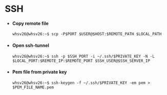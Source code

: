 # SSH
- #### Copy remote file
  ```console
  whsv26@whsv26:~$ scp -P$PORT $USER@$HOST:$REMOTE_PATH $LOCAL_PATH
  ```

- #### Open ssh-tunnel
  ```console
  whsv26@whsv26:~$ ssh -p $SSH_PORT -i ~/.ssh/$PRIVATE_KEY -N -L $LOCAL_PORT:$REMOTE_IP:$REMOTE_PORT $SSH_USER@$SSH_SERVER_IP
  ```

- #### Pem file from private key
  ```console
  whsv26@whsv26:~$ ssh-keygen -f ~/.ssh/$PRIVATE_KEY -em pem > $PEM_FILE_NAME.pem
  ```
